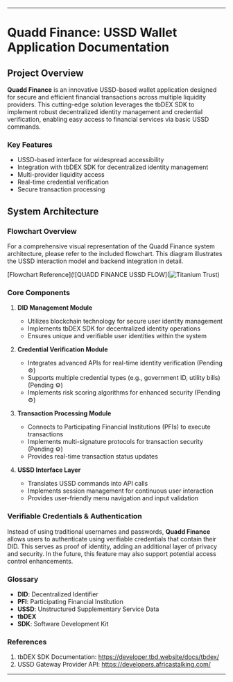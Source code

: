 

---

# Quadd Finance: USSD Wallet Application Documentation

## Project Overview

**Quadd Finance** is an innovative USSD-based wallet application designed for secure and efficient financial transactions across multiple liquidity providers. This cutting-edge solution leverages the tbDEX SDK to implement robust decentralized identity management and credential verification, enabling easy access to financial services via basic USSD commands.

### Key Features

- USSD-based interface for widespread accessibility
- Integration with tbDEX SDK for decentralized identity management
- Multi-provider liquidity access
- Real-time credential verification
- Secure transaction processing

## System Architecture

### Flowchart Overview

For a comprehensive visual representation of the Quadd Finance system architecture, please refer to the included flowchart. This diagram illustrates the USSD interaction model and backend integration in detail.

[Flowchart Reference](![QUADD FINANCE USSD FLOW](![Titanium Trust](https://github.com/user-attachments/assets/9461cc66-0dc9-4647-a2b4-764c8889eb1e))

### Core Components

1. **DID Management Module**
   - Utilizes blockchain technology for secure user identity management
   - Implements tbDEX SDK for decentralized identity operations
   - Ensures unique and verifiable user identities within the system

2. **Credential Verification Module**
   - Integrates advanced APIs for real-time identity verification (Pending ⚙)
   - Supports multiple credential types (e.g., government ID, utility bills) (Pending ⚙)
   - Implements risk scoring algorithms for enhanced security (Pending ⚙)

3. **Transaction Processing Module**
   - Connects to Participating Financial Institutions (PFIs) to execute transactions
   - Implements multi-signature protocols for transaction security (Pending ⚙)
   - Provides real-time transaction status updates

4. **USSD Interface Layer**
   - Translates USSD commands into API calls
   - Implements session management for continuous user interaction
   - Provides user-friendly menu navigation and input validation

### Verifiable Credentials & Authentication

Instead of using traditional usernames and passwords, **Quadd Finance** allows users to authenticate using verifiable credentials that contain their DID. This serves as proof of identity, adding an additional layer of privacy and security. In the future, this feature may also support potential access control enhancements.

### Glossary

- **DID**: Decentralized Identifier
- **PFI**: Participating Financial Institution
- **USSD**: Unstructured Supplementary Service Data
- **tbDEX**
- **SDK**: Software Development Kit

### References

1. tbDEX SDK Documentation: https://developer.tbd.website/docs/tbdex/
2. USSD Gateway Provider API: https://developers.africastalking.com/

---
